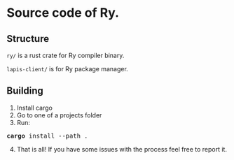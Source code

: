 # Source code of Ry.

## Structure

`ry/` is a rust crate for Ry compiler binary.

`lapis-client/` is for Ry package manager.

## Building

1. Install cargo
2. Go to one of a projects folder
3. Run:

<pre>
<b>cargo</b> install --path .
</pre>

4. That is all! If you have some issues with the process feel free to report it.
